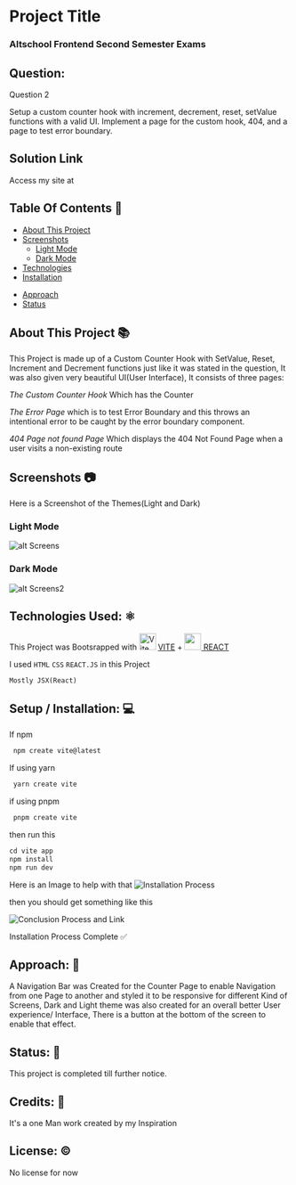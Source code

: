 # Project Title
 ### Altschool Frontend Second Semester Exams

## Question:
Question 2 

Setup a custom counter hook with increment, decrement, reset, setValue functions with a valid UI. Implement a page for the custom hook, 404, and a page to test error boundary.

## Solution Link
Access my site at 

## Table Of Contents  📑

<!--ts-->
   * [About This Project](#About-This-Project)
   * [Screenshots](#Screenshots)
      * [Light Mode](#Light-Mode)
      * [Dark Mode](#Dark-Mode)
   * [Technologies](#Technologies-used)
   * [Installation](#Setup/Installation)
   - [Approach](#Approach)
   - [Status](#Status) 
<!--te-->

## About This Project 📚
This Project is made up of a Custom Counter Hook with SetValue, Reset, Increment and Decrement functions just like it was stated in the question, It was also given very beautiful UI(User Interface), It consists of three pages:

*The Custom Counter Hook* Which has the Counter

*The Error Page* which is to test Error Boundary and this throws an intentional error to be caught by the error boundary component.

*404 Page not found Page* Which displays the 404 Not Found Page when a user visits a non-existing route

## Screenshots 📷
Here is a Screenshot of the Themes(Light and Dark)
### Light Mode
![alt Screens](https://github.com/Richard-Mro/React-Counter/assets/104454092/abcb2871-2ea8-4f81-bd0f-6e0da9de7c1a)

### Dark Mode
![alt Screens2](https://github.com/Richard-Mro/React-Counter/assets/104454092/e35591bf-0139-4bca-9bf2-7533945c1133)



## Technologies Used: ⚛️
This Project was Bootsrapped with <img width="30px" height="30px" alt="Vite Logo" src="https://upload.wikimedia.org/wikipedia/commons/thumb/f/f1/Vitejs-logo.svg/1039px-Vitejs-logo.svg.png"/> <a href ="https://vitejs.dev/guide/">VITE</a> + <img width="30px" height="30px" src="https://upload.wikimedia.org/wikipedia/commons/thumb/a/a7/React-icon.svg/1150px-React-icon.svg.png"><a href="https://react.dev/"> REACT</a>  

I used `HTML` `CSS` `REACT.JS` in this Project

`Mostly JSX(React)`

## Setup / Installation: 💻

If npm
```ts
 npm create vite@latest
```
If using yarn
```ts
 yarn create vite
```
if using pnpm
```ts
 pnpm create vite
```
then run this
```ts
cd vite app
npm install
npm run dev
```
Here is an Image to help with that
<img src="https://scrimba.com/articles/content/images/size/w1000/2022/08/Create-a-new-React-app-with-Vite-8-2.png" alt= "Installation Process"/>

then you should get something like this

<img src="https://scrimba.com/articles/content/images/size/w1000/2022/08/Create-a-new-React-app-with-Vite-10.png" alt="Conclusion Process and Link"/>

Installation Process Complete ✅

## Approach: 🚶
A Navigation Bar was Created for the Counter Page to enable Navigation from one Page to another and styled it to be responsive for different Kind of Screens, Dark and Light theme was also created for an overall better User experience/ Interface, There is a button at the bottom of the screen to enable that effect.

## Status: 📶
This project is completed till further notice.

## Credits: 📝
It's a one Man work created by my Inspiration 

## License: ©️
No license for now


